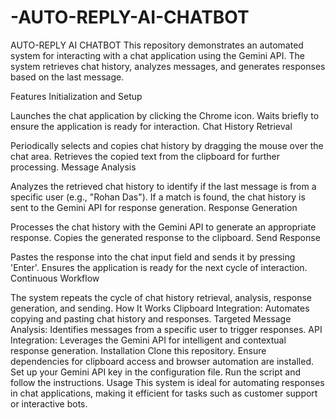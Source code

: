 # -AUTO-REPLY-AI-CHATBOT
 AUTO-REPLY AI CHATBOT
 This repository demonstrates an automated system for interacting with a chat application using the Gemini API. The system retrieves chat history, analyzes messages, and generates responses based on the last message.

Features
Initialization and Setup

Launches the chat application by clicking the Chrome icon.
Waits briefly to ensure the application is ready for interaction.
Chat History Retrieval

Periodically selects and copies chat history by dragging the mouse over the chat area.
Retrieves the copied text from the clipboard for further processing.
Message Analysis

Analyzes the retrieved chat history to identify if the last message is from a specific user (e.g., "Rohan Das").
If a match is found, the chat history is sent to the Gemini API for response generation.
Response Generation

Processes the chat history with the Gemini API to generate an appropriate response.
Copies the generated response to the clipboard.
Send Response

Pastes the response into the chat input field and sends it by pressing 'Enter'.
Ensures the application is ready for the next cycle of interaction.
Continuous Workflow

The system repeats the cycle of chat history retrieval, analysis, response generation, and sending.
How It Works
Clipboard Integration: Automates copying and pasting chat history and responses.
Targeted Message Analysis: Identifies messages from a specific user to trigger responses.
API Integration: Leverages the Gemini API for intelligent and contextual response generation.
Installation
Clone this repository.
Ensure dependencies for clipboard access and browser automation are installed.
Set up your Gemini API key in the configuration file.
Run the script and follow the instructions.
Usage
This system is ideal for automating responses in chat applications, making it efficient for tasks such as customer support or interactive bots.
